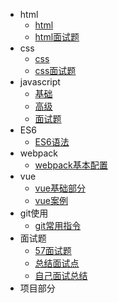 * html
    * [html](./list/html/html)
    * [html面试题](./list/html/html_interview.md)
* css
    * [css](./list/css/css)
    * [css面试题](./list/css/css_interview.md)
* javascript
    * [基础](./list/js/js_basis)
    * [高级](./list/js_senior)
    * [面试题](./list/js/js_interview)
* ES6
    * [ES6语法](./list/es6)
* webpack
    * [webpack基本配置](./list/es6/es6)
* vue
    * [vue基础部分](./list/vue/vue基础)
    * [vue案例](./list/vue/vue)
* git使用
    * [git常用指令](./list/git/git)
* 面试题
    * [57面试题](./interview/57)
    * [总结面试点](./interview/other)
    * [自己面试总结](./interview/myself)
* 项目部分
